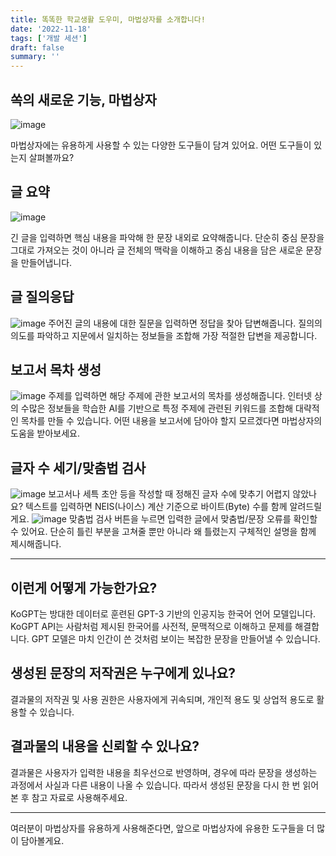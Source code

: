 ```yaml
---
title: 똑똑한 학교생활 도우미, 마법상자를 소개합니다!
date: '2022-11-18'
tags: ['개발 세션']
draft: false
summary: ''
---
```


## 쏙의 새로운 기능, 마법상자

![image](https://i.imgur.com/lQI50Uf.png)

마법상자에는 유용하게 사용할 수 있는 다양한 도구들이 담겨 있어요.
어떤 도구들이 있는지 살펴볼까요?

## 글 요약
![image](https://i.imgur.com/B5L8KEx.png)

긴 글을 입력하면 핵심 내용을 파악해 한 문장 내외로 요약해줍니다.
단순히 중심 문장을 그대로 가져오는 것이 아니라 글 전체의 맥락을 이해하고 중심 내용을 담은 새로운 문장을 만들어냅니다.

## 글 질의응답
![image](https://i.imgur.com/2REyEBp.png)
주어진 글의 내용에 대한 질문을 입력하면 정답을 찾아 답변해줍니다.
질의의 의도를 파악하고 지문에서 일치하는 정보들을 조합해 가장 적절한 답변을 제공합니다.

## 보고서 목차 생성
![image](https://i.imgur.com/LrxZDt4.png)
주제를 입력하면 해당 주제에 관한 보고서의 목차를 생성해줍니다. 인터넷 상의 수많은 정보들을 학습한 AI를 기반으로 특정 주제에 관련된 키워드를 조합해 대략적인 목차를 만들 수 있습니다.
어떤 내용을 보고서에 담아야 할지 모르겠다면 마법상자의 도움을 받아보세요.


## 글자 수 세기/맞춤법 검사
![image](https://i.imgur.com/0Sr44Q8.jpg)
보고서나 세특 초안 등을 작성할 때 정해진 글자 수에 맞추기 어렵지 않았나요? 텍스트를 입력하면 NEIS(나이스) 계산 기준으로 바이트(Byte) 수를 함께 알려드릴게요.
![image](https://i.imgur.com/phLkLEp.jpg)
맞춤법 검사 버튼을 누르면 입력한 글에서 맞춤법/문장 오류를 확인할 수 있어요.
단순히 틀린 부분을 고쳐줄 뿐만 아니라 왜 틀렸는지 구체적인 설명을 함께 제시해줍니다.

---

## 이런게 어떻게 가능한가요?
KoGPT는 방대한 데이터로 훈련된 GPT-3 기반의 인공지능 한국어 언어 모델입니다.
KoGPT API는 사람처럼 제시된 한국어를 사전적, 문맥적으로 이해하고 문제를 해결합니다.
GPT 모델은 마치 인간이 쓴 것처럼 보이는 복잡한 문장을 만들어낼 수 있습니다.

## 생성된 문장의 저작권은 누구에게 있나요?
결과물의 저작권 및 사용 권한은 사용자에게 귀속되며, 개인적 용도 및 상업적 용도로 활용할 수 있습니다.

## 결과물의 내용을 신뢰할 수 있나요?
결과물은 사용자가 입력한 내용을 최우선으로 반영하며, 경우에 따라 문장을 생성하는 과정에서 사실과 다른 내용이 나올 수 있습니다. 따라서 생성된 문장을 다시 한 번 읽어본 후 참고 자료로 사용해주세요.

---
여러분이 마법상자를 유용하게 사용해준다면, 앞으로 마법상자에 유용한 도구들을 더 많이 담아볼게요.
